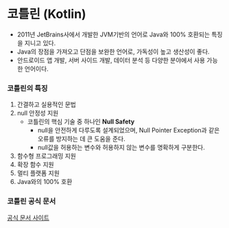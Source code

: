 # 코틀린 (Kotlin)
* 2011년 JetBrains사에서 개발한 JVM기반의 언어로 Java와 100% 호환되는 특징을 지니고 있다.
* Java의 장점을 가져오고 단점을 보완한 언어로, 가독성이 높고 생산성이 좋다.
* 안드로이드 앱 개발, 서버 사이드 개발, 데이터 분석 등 다양한 분야에서 사용 가능한 언어이다.
### 코틀린의 특징
1. 간결하고 실용적인 문법
2. null 안정성 지원
	* 코틀린의 핵심 기술 중 하나인 **Null Safety**
      * null을 안전하게 다루도록 설계되었으며, Null Pointer Exception과 같은 오류를 방지하는 데 큰 도움을 준다.
      * null값을 허용하는 변수와 허용하지 않는 변수를 명확하게 구분한다.
3. 함수형 프로그래밍 지원
4. 확장 함수 지원
5. 멀티 플랫폼 지원
6. Java와의 100% 호환
### 코틀린 공식 문서
[공식 문서 사이트](https://kotlinlang.org/docs/home.html)
